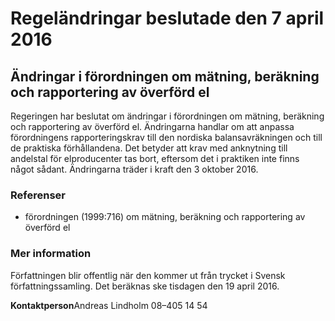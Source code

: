 # Regeländringar beslutade den 7 april 2016

## Ändringar i förordningen om mätning, beräkning och rapportering av överförd el

Regeringen har beslutat om ändringar i förordningen om mätning, beräkning och rapportering av överförd el. Ändringarna handlar om att anpassa förordningens rapporteringskrav till den nordiska balansavräkningen och till de praktiska förhållandena. Det betyder att krav med anknytning till andelstal för elproducenter tas bort, eftersom det i praktiken inte finns något sådant. Ändringarna träder i kraft den 3 oktober 2016\.

### Referenser

* förordningen (1999:716\) om mätning, beräkning och rapportering av överförd el

### Mer information

Författningen blir offentlig när den kommer ut från trycket i Svensk författningssamling. Det beräknas ske tisdagen den 19 april 2016\.

**Kontaktperson**Andreas Lindholm 08–405 14 54
